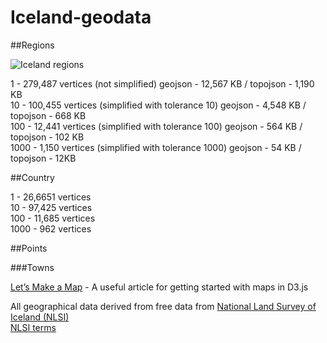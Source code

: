 Iceland-geodata
===============

##Regions

![Iceland regions](http://i.imgur.com/vycNgYe.png)


1 - 279,487 vertices (not simplified) geojson - 12,567 KB / topojson - 1,190 KB <br> 
10 - 100,455 vertices (simplified with tolerance 10) geojson - 4,548 KB / topojson - 668 KB <br>
100 - 12,441 vertices (simplified with tolerance 100) geojson - 564 KB / topojson - 102 KB <br>
1000 - 1,150 vertices (simplified with tolerance 1000) geojson - 54 KB / topojson - 12KB <br>

##Country

1 - 26,6651 vertices <br> 
10 - 97,425 vertices <br> 
100 - 11,685 vertices <br> 
1000 - 962 vertices <br> 

##Points

###Towns



[Let’s Make a Map](http://bost.ocks.org/mike/map/) - A useful article for getting started with maps in D3.js

All geographical data derived from free data from [National Land Survey of Iceland (NLSI)](http://www.lmi.is/en/) <br>
[NLSI terms](http://www.lmi.is/en/stafraen-gogn/skilmalar-og-gjaldskra/)

